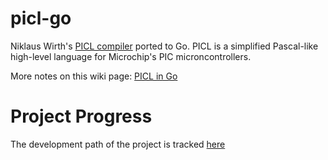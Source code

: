 # picl-go
Niklaus Wirth's [PICL compiler](https://www.inf.ethz.ch/personal/wirth/PICL/index.html) ported to Go. PICL is a simplified Pascal-like high-level language for Microchip's PIC microncontrollers. 

More notes on this wiki page: [PICL in Go](https://github.com/tschaer/picl-go/wiki/PICL-in-Go)

# Project Progress

The development path of the project is tracked [here](https://github.com/tschaer/picl-go/wiki/Progress)
